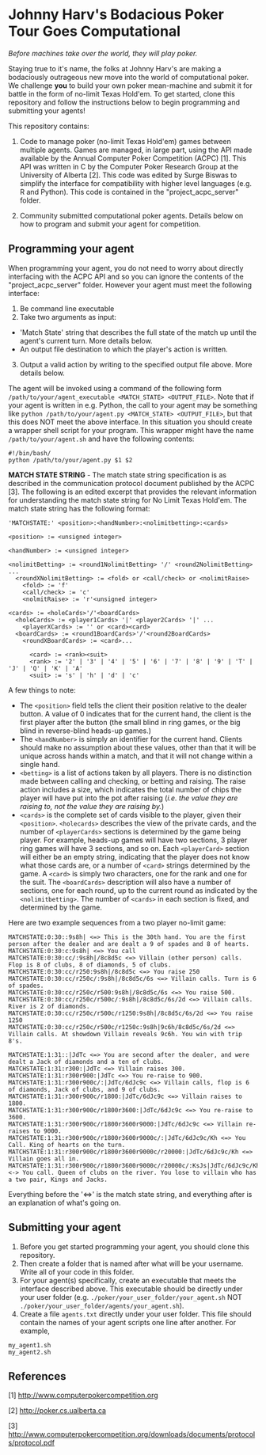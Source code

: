# Johnny Harv's Bodacious Poker Tour Goes Computational
*Before machines take over the world, they will play poker.*

Staying true to it's name, the folks at Johnny Harv's are making a bodaciously outrageous new move into the world of computational poker. We challenge **you** to build your own poker mean-machine and submit it for battle in the form of no-limit Texas Hold'em. To get started, clone this repository and follow the instructions below to begin programming and submitting your agents!

This repository contains:

1. Code to manage poker (no-limit Texas Hold'em) games between multiple agents. Games are managed, in large part, using the API made available by the Annual Computer Poker Competition (ACPC) [1]. This API was written in C by the Computer Poker Research Group at the University of Alberta [2]. This code was edited by Surge Biswas to simplify the interface for compatibility with higher level languages (e.g. R and Python). This code is contained in the "project_acpc_server" folder. 

2. Community submitted computational poker agents. Details below on how to program and submit your agent for competition.

## Programming your agent

When programming your agent, you do not need to worry about directly interfacing with the ACPC API and so you can ignore the contents of the "project_acpc_server" folder. However your agent must meet the following interface:

1. Be command line executable
2. Take two arguments as input:
  - 'Match State' string that describes the full state of the match up until the agent's current turn. More details below.
  - An output file destination to which the player's action is written.
3. Output a valid action by writing to the specified output file above. More details below.

The agent will be invoked using a command of the following form `/path/to/your/agent_executable <MATCH_STATE> <OUTPUT_FILE>`. Note that if your agent is written in e.g. Python, the call to your agent may be something like `python /path/to/your/agent.py <MATCH_STATE> <OUTPUT_FILE>`, but that this does NOT meet the above interface. In this situation you should create a wrapper shell script for your program. This wrapper might have the name `/path/to/your/agent.sh` and have the following contents:

```
#!/bin/bash/
python /path/to/your/agent.py $1 $2
```

**MATCH STATE STRING** - The match state string specification is as described in the communication protocol document published by the ACPC [3]. The following is an edited excerpt that provides the relevant information for understanding the match state string for No Limit Texas Hold'em. The match state string has the following format:

```
'MATCHSTATE:' <position>:<handNumber>:<nolimitbetting>:<cards>

<position> := <unsigned integer>

<handNumber> := <unsigned integer>

<nolimitBetting> := <round1NolimitBetting> '/' <round2NolimitBetting> ...
  <roundXNolimitBetting> := <fold> or <call/check> or <nolimitRaise> 
    <fold> := 'f'
    <call/check> := 'c'
    <nolmitRaise> := 'r'<unsigned integer>

<cards> := <holeCards>'/'<boardCards>
  <holeCards> := <player1Cards> '|' <player2Cards> '|' ...
    <playerXCards> := '' or <card><card>
  <boardCards> := <round1BoardCards>'/'<round2BoardCards>
    <roundXBoardCards> := <card>...
    
      <card> := <rank><suit>
      <rank> := '2' | '3' | '4' | '5' | '6' | '7' | '8' | '9' | 'T' | 'J' | 'Q' | 'K' | 'A' 
      <suit> := 's' | 'h' | 'd' | 'c'
```
A few things to note:
- The `<position>` field tells the client their position relative to the dealer button. A value of 0 indicates that for the current hand, the client is the first player after the button (the small blind in ring games, or the big blind in reverse-blind heads-up games.)
- The `<handNumber>` is simply an identifier for the current hand. Clients should make no assumption about these values, other than that it will be unique across hands within a match, and that it will not change within a single hand.
- `<betting>` is a list of actions taken by all players. There is no distinction made between calling and checking, or betting and raising. The raise action includes a size, which indicates the total number of chips the player will have put into the pot after raising (*i.e. the value they are raising to, not the value they are raising by.*) 
- `<cards>` is the complete set of cards visible to the player, given their `<position>`. `<holecards>` describes the view of the private cards, and the number of `<playerCards>` sections is determined by the game being player. For example, heads-up games will have two sections, 3 player ring games will have 3 sections, and so on. Each `<playerCard>` section will either be an empty string, indicating that the player does not know what those cards are, or a number of `<card>` strings determined by the game. A `<card>` is simply two characters, one for the rank and one for the suit. The `<boardCards>` description will also have a number of sections, one for each round, up to the current round as indicated by the `<nolimitbetting>`. The number of `<cards>` in each section is fixed, and determined by the game. 

Here are two example sequences from a two player no-limit game:

```
MATCHSTATE:0:30::9s8h| <=> This is the 30th hand. You are the first person after the dealer and are dealt a 9 of spades and 8 of hearts.
MATCHSTATE:0:30:c:9s8h| <=> You call
MATCHSTATE:0:30:cc/:9s8h|/8c8d5c <=> Villain (other person) calls. Flop is 8 of clubs, 8 of diamonds, 5 of clubs.
MATCHSTATE:0:30:cc/r250:9s8h|/8c8d5c <=> You raise 250
MATCHSTATE:0:30:cc/r250c/:9s8h|/8c8d5c/6s <=> Villain calls. Turn is 6 of spades. 
MATCHSTATE:0:30:cc/r250c/r500:9s8h|/8c8d5c/6s <=> You raise 500. 
MATCHSTATE:0:30:cc/r250c/r500c/:9s8h|/8c8d5c/6s/2d <=> Villain calls. River is 2 of diamonds.
MATCHSTATE:0:30:cc/r250c/r500c/r1250:9s8h|/8c8d5c/6s/2d <=> You raise 1250
MATCHSTATE:0:30:cc/r250c/r500c/r1250c:9s8h|9c6h/8c8d5c/6s/2d <=> Villain calls. At showdown Villain reveals 9c6h. You win with trip 8's.

MATCHSTATE:1:31::|JdTc <=> You are second after the dealer, and were dealt a Jack of diamonds and a ten of clubs.
MATCHSTATE:1:31:r300:|JdTc <=> Villain raises 300.
MATCHSTATE:1:31:r300r900:|JdTc <=> You re-raise to 900.
MATCHSTATE:1:31:r300r900c/:|JdTc/6dJc9c <=> Villain calls, flop is 6 of diamonds, Jack of clubs, and 9 of clubs.
MATCHSTATE:1:31:r300r900c/r1800:|JdTc/6dJc9c <=> Villain raises to 1800. 
MATCHSTATE:1:31:r300r900c/r1800r3600:|JdTc/6dJc9c <=> You re-raise to 3600.
MATCHSTATE:1:31:r300r900c/r1800r3600r9000:|JdTc/6dJc9c <=> Villain re-raises to 9000.
MATCHSTATE:1:31:r300r900c/r1800r3600r9000c/:|JdTc/6dJc9c/Kh <=> You Call. King of hearts on the turn.
MATCHSTATE:1:31:r300r900c/r1800r3600r9000c/r20000:|JdTc/6dJc9c/Kh <=> Villain goes all in.
MATCHSTATE:1:31:r300r900c/r1800r3600r9000c/r20000c/:KsJs|JdTc/6dJc9c/Kh/Qc <-> You call. Queen of clubs on the river. You lose to villain who has a two pair, Kings and Jacks. 
```
Everything before the '<=>' is the match state string, and everything after is an explanation of what's going on.

## Submitting your agent

1. Before you get started programming your agent, you should clone this repository. 
2. Then create a folder that is named after what will be your username. Write all of your code in this folder. 
3. For your agent(s) specifically, create an executable that meets the interface described above. This executable should be directly under your user folder (e.g. `./poker/your_user_folder/your_agent.sh` NOT `./poker/your_user_folder/agents/your_agent.sh`).
4. Create a file `agents.txt` directly under your user folder. This file should contain the names of your agent scripts one line after another. For example,
```
my_agent1.sh
my_agent2.sh
```

## References
[1] http://www.computerpokercompetition.org

[2] http://poker.cs.ualberta.ca

[3] http://www.computerpokercompetition.org/downloads/documents/protocols/protocol.pdf





